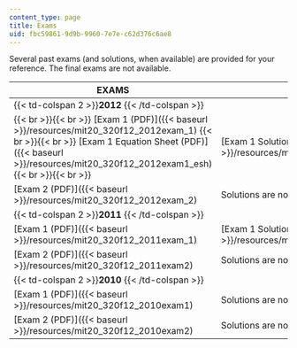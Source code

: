 ```yaml
---
content_type: page
title: Exams
uid: fbc59861-9d9b-9960-7e7e-c62d376c6ae8
---
```


Several past exams (and solutions, when available) are provided for your reference. The final exams are not available.

| EXAMS | SOLUTIONS |
| --- | --- |
| {{< td-colspan 2 >}}**2012** {{< /td-colspan >}} ||
|  {{< br >}}{{< br >}} [Exam 1 (PDF)]({{< baseurl >}}/resources/mit20_320f12_2012exam_1) {{< br >}}{{< br >}} [Exam 1 Equation Sheet (PDF)]({{< baseurl >}}/resources/mit20_320f12_2012exam1_esh) {{< br >}}{{< br >}}  | [Exam 1 Solutions (PDF)]({{< baseurl >}}/resources/mit20_320f12_2012exam1_sol) |
| [Exam 2 (PDF)]({{< baseurl >}}/resources/mit20_320f12_2012exam_2) | Solutions are not available. |
| {{< td-colspan 2 >}}**2011** {{< /td-colspan >}} ||
| [Exam 1 (PDF)]({{< baseurl >}}/resources/mit20_320f12_2011exam_1) | [Exam 1 Solutions (PDF)]({{< baseurl >}}/resources/mit20_320f12_2011exam1_sol) |
| [Exam 2 (PDF)]({{< baseurl >}}/resources/mit20_320f12_2011exam2) | Solutions are not available. |
| {{< td-colspan 2 >}}**2010** {{< /td-colspan >}} ||
| [Exam 1 (PDF)]({{< baseurl >}}/resources/mit20_320f12_2010exam1) | Solutions are not available. |
| [Exam 2 (PDF)]({{< baseurl >}}/resources/mit20_320f12_2010exam2) | Solutions are not available.